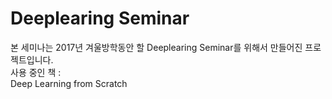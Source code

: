 # Deeplearing Seminar
본 세미나는 2017년 겨울방학동안 할 Deeplearing Seminar를 위해서 만들어진 프로젝트입니다.  
사용 중인 책 :  
Deep Learning from Scratch